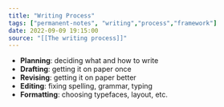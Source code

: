 ```yaml
---
title: "Writing Process"
tags: ["permanent-notes", "writing","process","framework"]
date: 2022-09-09 19:15:00
source: "[[The writing process]]"
---
```


- **Planning**: deciding what and how to write
- **Drafting**: getting it on paper once
- **Revising**: getting it on paper better
- **Editing**: fixing spelling, grammar, typing
- **Formatting**: choosing typefaces, layout, etc.